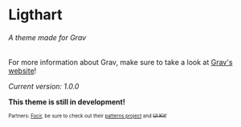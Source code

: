 # Ligthart
###### A theme made for Grav

For more information about Grav, make sure to take a look at [Grav's website](https://getgrav.org)!

_Current version: 1.0.0_

**This theme is still in development!**

<sub><sup>Partners: [Focir](https://github.com/Forcir), be sure to check out their [patterns project](https://patterns.forcir.com/) and ~~UI Kit~~!</sup></sub>
